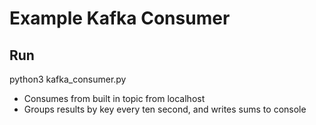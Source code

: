 # Example Kafka Consumer

## Run

 python3 kafka_consumer.py

* Consumes from built in topic from localhost
* Groups results by key every ten second, and writes sums to console
